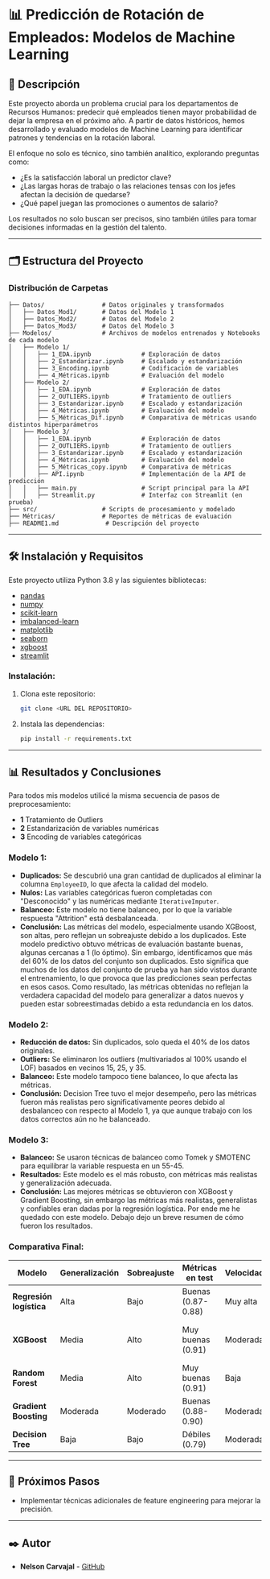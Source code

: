 
# 📊 Predicción de Rotación de Empleados: Modelos de Machine Learning

## 📖 Descripción

Este proyecto aborda un problema crucial para los departamentos de Recursos Humanos: predecir qué empleados tienen mayor probabilidad de dejar la empresa en el próximo año. A partir de datos históricos, hemos desarrollado y evaluado modelos de Machine Learning para identificar patrones y tendencias en la rotación laboral.

El enfoque no solo es técnico, sino también analítico, explorando preguntas como:
- ¿Es la satisfacción laboral un predictor clave?
- ¿Las largas horas de trabajo o las relaciones tensas con los jefes afectan la decisión de quedarse?
- ¿Qué papel juegan las promociones o aumentos de salario?

Los resultados no solo buscan ser precisos, sino también útiles para tomar decisiones informadas en la gestión del talento.

---

## 🗂️ Estructura del Proyecto

### **Distribución de Carpetas**
```
├── Datos/                # Datos originales y transformados
│   ├── Datos_Mod1/       # Datos del Modelo 1
│   ├── Datos_Mod2/       # Datos del Modelo 2
│   ├── Datos_Mod3/       # Datos del Modelo 3
├── Modelos/              # Archivos de modelos entrenados y Notebooks de cada modelo
│   ├── Modelo 1/
│   │   ├── 1_EDA.ipynb              # Exploración de datos
│   │   ├── 2_Estandarizar.ipynb     # Escalado y estandarización
│   │   ├── 3_Encoding.ipynb         # Codificación de variables
│   │   ├── 4_Métricas.ipynb         # Evaluación del modelo
│   ├── Modelo 2/
│   │   ├── 1_EDA.ipynb              # Exploración de datos
│   │   ├── 2_OUTLIERS.ipynb         # Tratamiento de outliers
│   │   ├── 3_Estandarizar.ipynb     # Escalado y estandarización
│   │   ├── 4_Métricas.ipynb         # Evaluación del modelo
│   │   ├── 5_Métricas_Dif.ipynb     # Comparativa de métricas usando distintos hiperparámetros
│   ├── Modelo 3/
│   │   ├── 1_EDA.ipynb              # Exploración de datos
│   │   ├── 2_OUTLIERS.ipynb         # Tratamiento de outliers
│   │   ├── 3_Estandarizar.ipynb     # Escalado y estandarización
│   │   ├── 4_Métricas.ipynb         # Evaluación del modelo
│   │   ├── 5_Métricas_copy.ipynb    # Comparativa de métricas
│   │   ├── API.ipynb                # Implementación de la API de predicción
│   │   ├── main.py                  # Script principal para la API
│   │   ├── Streamlit.py             # Interfaz con Streamlit (en prueba)
├── src/                  # Scripts de procesamiento y modelado
├── Métricas/             # Reportes de métricas de evaluación
├── README1.md             # Descripción del proyecto
```

---

## 🛠️ Instalación y Requisitos

Este proyecto utiliza Python 3.8 y las siguientes bibliotecas:

- [pandas](https://pandas.pydata.org/)
- [numpy](https://numpy.org/)
- [scikit-learn](https://scikit-learn.org/stable/)
- [imbalanced-learn](https://imbalanced-learn.org/stable/)
- [matplotlib](https://matplotlib.org/)
- [seaborn](https://seaborn.pydata.org/)
- [xgboost](https://xgboost.readthedocs.io/)
- [streamlit](https://streamlit.io/)

### Instalación:
1. Clona este repositorio:
   ```bash
   git clone <URL DEL REPOSITORIO>
   ```
2. Instala las dependencias:
   ```bash
   pip install -r requirements.txt
   ```

---

## 📊 Resultados y Conclusiones

Para todos mis modelos utilicé la misma secuencia de pasos de preprocesamiento:
   - **1** Tratamiento de Outliers
   - **2** Estandarización de variables numéricas
   - **3** Encoding de variables categóricas

### Modelo 1:
- **Duplicados:** Se descubrió una gran cantidad de duplicados al eliminar la columna `EmployeeID`, lo que afecta la calidad del modelo.
- **Nulos:** Las variables categóricas fueron completadas con "Desconocido" y las numéricas mediante `IterativeImputer`.
- **Balanceo:** Este modelo no tiene balanceo, por lo que la variable respuesta "Attrition" está desbalanceada.
- **Conclusión:** Las métricas del modelo, especialmente usando XGBoost, son altas, pero reflejan un sobreajuste debido a los duplicados. Este modelo predictivo obtuvo métricas de evaluación bastante buenas, algunas cercanas a 1 (lo óptimo). Sin embargo, identificamos que más del 60% de los datos del conjunto son duplicados. Esto significa que muchos de los datos del conjunto de prueba ya han sido vistos durante el entrenamiento, lo que provoca que las predicciones sean perfectas en esos casos. Como resultado, las métricas obtenidas no reflejan la verdadera capacidad del modelo para generalizar a datos nuevos y pueden estar sobreestimadas debido a esta redundancia en los datos.

### Modelo 2:
- **Reducción de datos:** Sin duplicados, solo queda el 40% de los datos originales.
- **Outliers:** Se eliminaron los outliers (multivariados al 100% usando el LOF) basados en vecinos 15, 25, y 35.
- **Balanceo:** Este modelo tampoco tiene balanceo, lo que afecta las métricas.
- **Conclusión:** Decision Tree tuvo el mejor desempeño, pero las métricas fueron más realistas pero significativamente peores debido al desbalanceo con respecto al Modelo 1, ya que aunque trabajo con los datos correctos aún no he balanceado.

### Modelo 3:
- **Balanceo:** Se usaron técnicas de balanceo como Tomek y SMOTENC para equilibrar la variable respuesta en un 55-45.
- **Resultados:** Este modelo es el más robusto, con métricas más realistas y generalización adecuada.
- **Conclusión:** Las mejores métricas se obtuvieron con XGBoost y Gradient Boosting, sin embargo las métricas más realistas, generalistas y confiables eran dadas por la regresión logística. Por ende me he quedado con este modelo. Debajo dejo un breve resumen de cómo fueron los resultados.

### Comparativa Final:
| **Modelo**          | **Generalización** | **Sobreajuste** | **Métricas en test** | **Velocidad** | **Comentario**                      |
|----------------------|--------------------|-----------------|----------------------|---------------|--------------------------------------|
| **Regresión logística** | Alta               | Bajo            | Buenas (0.87-0.88)  | Muy alta      | Consistente, eficiente, confiable.  |
| **XGBoost**          | Media              | Alto            | Muy buenas (0.91)   | Moderada      | Alto rendimiento pero sobreajusta.  |
| **Random Forest**    | Media              | Alto            | Muy buenas (0.91)   | Baja          | Costoso y sobreajustado.            |
| **Gradient Boosting**| Moderada           | Moderado        | Buenas (0.88-0.90)  | Moderada      | Competitivo, buen equilibrio.       |
| **Decision Tree**    | Baja               | Bajo            | Débiles (0.79)      | Moderada      | Modelo menos competitivo.           |

---

## 🔄 Próximos Pasos

- Implementar técnicas adicionales de feature engineering para mejorar la precisión.

---

## ✒️ Autor

- **Nelson Carvajal** - [GitHub](https://github.com/ngcarvajall)
